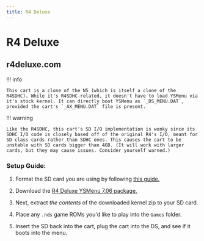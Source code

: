 ```yaml
---
title: R4 Deluxe
---
```


# R4 Deluxe
## r4deluxe.com

!!! info

    This cart is a clone of the N5 (which is itself a clone of the R4SDHC). While it's R4SDHC-related, it doesn't have to load YSMenu via it's stock kernel. It can directly boot YSMenu as `_DS_MENU.DAT`, provided the cart's `_AX_MENU.DAT` file is present.

!!! warning

    Like the R4SDHC, this cart's SD I/O implementation is wonky since its SDHC I/O code is closely based off of the original R4's I/O, meant for SD class cards rather than SDHC ones. This causes the cart to be unstable with SD cards bigger than 4GB. (It will work with larger cards, but they may cause issues. Consider yourself warned.)

### Setup Guide:

1. Format the SD card you are using by following [this guide.](https://wiki.hacks.guide/wiki/Formatting_an_SD_card)

1. Download the [R4 Deluxe YSMenu 7.06 package.](https://github.com/Sanrax/YSMenu-Custom-Packages/releases/download/v7.06/R4Deluxe-YSMenu-7.06.zip)

1. Next, extract *the contents* of the downloaded kernel zip to your SD card.

1. Place any `.nds` game ROMs you'd like to play into the `Games` folder.

1. Insert the SD back into the cart, plug the cart into the DS, and see if it boots into the menu.